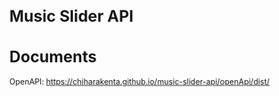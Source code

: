 # Music Slider API

# Documents

OpenAPI: https://chiharakenta.github.io/music-slider-api/openApi/dist/
